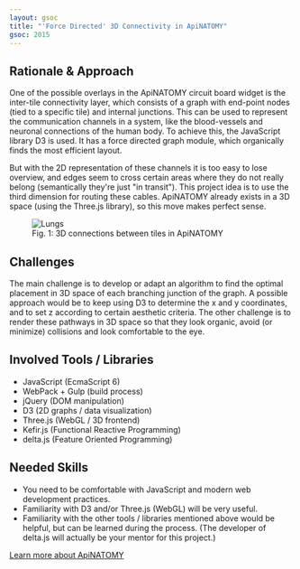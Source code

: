 ```yaml
---
layout: gsoc 
title: "'Force Directed' 3D Connectivity in ApiNATOMY"
gsoc: 2015
---
```


Rationale & Approach
--------------------

One of the possible overlays in the ApiNATOMY circuit board widget is the inter-tile connectivity layer, which consists of a graph with end-point nodes (tied to a specific tile) and internal junctions. This can be used to represent the communication channels in a system, like the blood-vessels and neuronal connections of the human body. To achieve this, the JavaScript library D3 is used. It has a force directed graph module, which organically finds the most efficient layout.

But with the 2D representation of these channels it is too easy to lose overview, and edges seem to cross certain areas where they do not really belong (semantically they're just "in transit"). This project idea is to use the third dimension for routing these cables. ApiNATOMY already exists in a 3D space (using the Three.js library), so this move makes perfect sense.

<figure>
	<img src="{{ site.baseurl }}gsoc/2015/img/apinatomy/apinatomy_3d.png" alt="Lungs" style="max-height: 200px">
	<figcaption>Fig. 1: 3D connections between tiles in ApiNATOMY</figcaption>
</figure>

Challenges
---------

The main challenge is to develop or adapt an algorithm to find the optimal placement in 3D space of each branching junction of the graph. A possible approach would be to keep using D3 to determine the x and y coordinates, and to set z according to certain aesthetic criteria.
The other challenge is to render these pathways in 3D space so that they look organic, avoid (or minimize) collisions and look comfortable to the eye.

Involved Tools / Libraries
---------------------------

* JavaScript (EcmaScript 6)
* WebPack + Gulp (build process)
* jQuery (DOM manipulation)
* D3 (2D graphs / data visualization)
* Three.js (WebGL / 3D frontend)
* Kefir.js (Functional Reactive Programming)
* delta.js (Feature Oriented Programming)

Needed Skills
-------------

* You need to be comfortable with JavaScript and modern web development practices.
* Familiarity with D3 and/or Three.js (WebGL) will be very useful.
* Familiarity with the other tools / libraries mentioned above would be helpful, but can be learned during the process. (The developer of delta.js will actually be your mentor for this project.)

<a class="btn btn-primary pull-right" href="{{ site.baseurl }}gsoc/2015/apinatomy.html">Learn more about ApiNATOMY</a>  
<br> 
